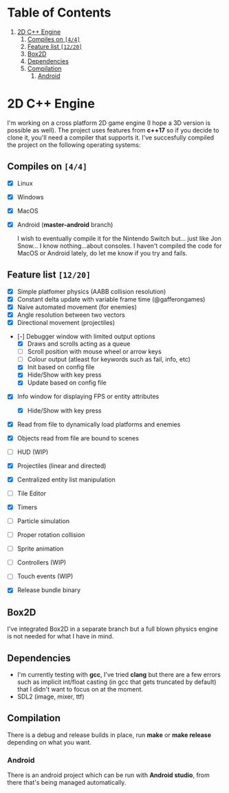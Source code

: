 
# Table of Contents

1.  [2D C++ Engine](#orgd33905f)
    1.  [Compiles on <code>[4/4]</code>](#org67fad4e)
    2.  [Feature list <code>[12/20]</code>](#org1321ae8)
    3.  [Box2D](#orgb494595)
    4.  [Dependencies](#org25d2762)
    5.  [Compilation](#orgefcde1f)
        1.  [Android](#org157cadb)


<a id="orgd33905f"></a>

# 2D C++ Engine

I'm working on a cross platform 2D game engine (I hope a 3D version is possible as well). The project uses features from **c++17** so if you decide to clone it, you'll need a compiler that 
supports it. I've succesfully compiled the project on the following operating systems:


<a id="org67fad4e"></a>

## Compiles on <code>[4/4]</code>

-   [X] Linux
-   [X] Windows
-   [X] MacOS
-   [X] Android (**master-android** branch)
    
    I wish to eventually compile it for the Nintendo Switch but&#x2026; just like Jon Snow&#x2026; I know nothing&#x2026;about consoles. I haven't compiled the code for MacOS or Android lately, do let me know if you try and fails.


<a id="org1321ae8"></a>

## Feature list <code>[12/20]</code>

-   [X] Simple platfomer physics (AABB collision resolution)
-   [X] Constant delta update with variable frame time (@gafferongames)
-   [X] Naive automated movement (for enemies)
-   [X] Angle resolution between two vectors
-   [X] Directional movement (projectiles)
-   [-] Debugger window with limited output options
    -   [X] Draws and scrolls acting as a queue
    -   [ ] Scroll position with mouse wheel or arrow keys
    -   [ ] Colour output (atleast for keywords such as fail, info, etc)
    -   [X] Init based on config file
    -   [X] Hide/Show with key press
    -   [X] Update based on config file
-   [X] Info window for displaying FPS or entity attributes
    -   [X] Hide/Show with key press
-   [X] Read from file to dynamically load platforms and enemies
-   [X] Objects read from file are bound to scenes
-   [ ] HUD (WIP)
-   [X] Projectiles (linear and directed)
-   [X] Centralized entity list manipulation
-   [ ] Tile Editor
-   [X] Timers
-   [ ] Particle simulation
-   [ ] Proper rotation collision
-   [ ] Sprite animation
-   [ ] Controllers (WIP)
-   [ ] Touch events (WIP)
-   [X] Release bundle binary


<a id="orgb494595"></a>

## Box2D

I've integrated Box2D in a separate branch but a full blown physics engine is not needed for what I have in mind.


<a id="org25d2762"></a>

## Dependencies

-   I'm currently testing with **gcc**, I've tried **clang** but there are a few errors such as implicit int/float casting (in gcc that gets truncated by default) that I didn't want to focus on at the moment.
-   SDL2 (image, mixer, ttf)


<a id="orgefcde1f"></a>

## Compilation

There is a debug and release builds in place, run **make** or **make release** depending on what you want.


<a id="org157cadb"></a>

### Android

There is an android project which can be run with **Android studio**, from there that's being managed automatically.

